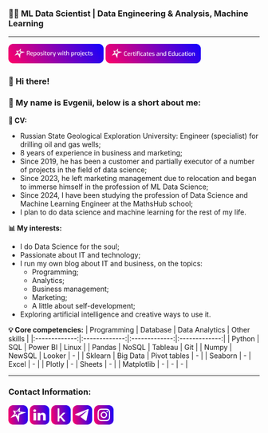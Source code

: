 ### 🧑‍💻 ML Data Scientist | Data Engineering & Analysis, Machine Learning
---
[![Portfolio of projects](https://github.com/sannikofficial/sannikofficial/blob/main/repository_with_projects_button.png)](https://github.com/sannikofficial/Portfolio-of-projects)
[![Certificates and Education](https://github.com/sannikofficial/sannikofficial/blob/main/certificates_and_education_icon.png)](https://github.com/sannikofficial/Certificates-and-Education)

### 👋 Hi there! 
### 🤝 My name is Evgenii, below is a short about me:

**🚀 CV:**
* Russian State Geological Exploration University: Engineer (specialist) for drilling oil and gas wells;
* 8 years of experience in business and marketing;
* Since 2019, he has been a customer and partially executor of a number of projects in the field of data science;
* Since 2023, he left marketing management due to relocation and began to immerse himself in the profession of ML Data Science;
* Since 2024, I have been studying the profession of Data Science and Machine Learning Engineer at the MathsHub school;
* I plan to do data science and machine learning for the rest of my life.

**📊 My interests:**
* I do Data Science for the soul;
* Passionate about IT and technology;
* I run my own blog about IT and business, on the topics:
  * Programming;
  * Analytics;
  * Business management;
  * Marketing;
  * A little about self-development;
* Exploring artificial intelligence and creative ways to use it.

<!-- Заменить на диаграмму из PA -->
**💡 Core competencies:** 
| Programming | Database | Data Analytics | Other skills |
|:-------------:|:-------------:|:-------------:|:-------------:|
| Python | SQL | Power BI | Linux |
| Pandas | NoSQL | Tableau | Git |
| Numpy | NewSQL | Looker | - |
| Sklearn | Big Data | Pivot tables | - |
| Seaborn | - | Excel | - |
| Plotly | - | Sheets | - |
| Matplotlib | - | - | - |

---
### Contact Information:
[![My site](https://github.com/sannikofficial/sannikofficial/blob/main/site_icon.png)](https://sannikofficial.com/)
[![LinkedIn](https://github.com/sannikofficial/sannikofficial/blob/main/linkedin_icon.png)](https://www.linkedin.com/in/sannikofficial)
[![Kaggle](https://github.com/sannikofficial/sannikofficial/blob/main/kaggle_icon.png)](https://www.kaggle.com/sannikofficial)
[![Telegram](https://github.com/sannikofficial/sannikofficial/blob/main/telegram_icon.png)](https://t.me/sannikofficial)
[![Instagram](https://github.com/sannikofficial/sannikofficial/blob/main/instagram_icon.png)](https://www.instagram.com/sannikofficial)

